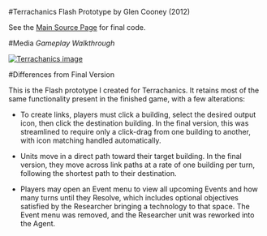 #Terrachanics Flash Prototype
by Glen Cooney (2012)

See the [Main Source Page](https://github.com/kuvick/DOEGame) for final code.

#Media
*Gameplay Walkthrough*

[![Terrachanics image](http://i.imgur.com/nXJ73I0.png)](https://www.youtube.com/watch?v=c0dbq1l7zfU)

#Differences from Final Version

This is the Flash prototype I created for Terrachanics. It retains most of the same functionality present in the finished game, with a few alterations:

* To create links, players must click a building, select the desired output icon, then click the destination building. In the final version, this was streamlined to require only a click-drag from one building to another, with icon matching handled automatically.

* Units move in a direct path toward their target building. In the final version, they move across link paths at a rate of one building per turn, following the shortest path to their destination.

* Players may open an Event menu to view all upcoming Events and how many turns until they Resolve, which includes optional objectives satisfied by the Researcher bringing a technology to that space. The Event menu was removed, and the Researcher unit was reworked into the Agent.
